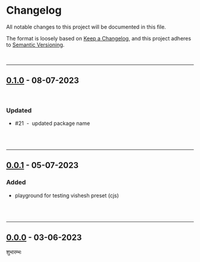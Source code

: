 # Changelog

All notable changes to this project will be documented in this file.

The format is loosely based on [Keep a Changelog][changelog],
and this project adheres to [Semantic Versioning][semver].

<br>

---

## [0.1.0] - 08-07-2023

<br>

### Updated

- #21 &nbsp;-&nbsp; updated package name

<br><br>

---

## [0.0.1] - 05-07-2023

### Added

- playground for testing vishesh preset (cjs)

<br><br>

---

## [0.0.0] - 03-06-2023

शुभारम्भः

[0.1.0]: https://github.com/mrjadeja/vishesh/compare/60e5816f...b7f440a2
[0.0.1]: https://github.com/mrjadeja/vishesh/compare/0be58e6a...60e5816f "Initial Setup"
[0.0.0]: https://github.com/mrjadeja/vishesh/commit/0be58e6a1c46e655452249712c55dbc8f496091f "Initial commit"
[changelog]: https://keepachangelog.com/en/1.0.0/ "Keep a changelog guide"
[semver]: https://semver.org/spec/v2.0.0.html "Semantic versioning"
